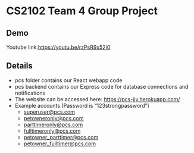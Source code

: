 # CS2102 Team 4 Group Project

## Demo
Youtube link:https://youtu.be/rzPsR9x52j0

## Details
- pcs folder contains our React webapp code
- pcs backend contains our Express code for database connections and notifications
- The website can be accessed here: https://pcs-jjv.herokuapp.com/
- Example accounts (Password is “123strongpassword”)
    - superuser@pcs.com
    - petowneronly@pcs.com
    - parttimeronly@pcs.com
    - fulltimeronly@pcs.com
    - petowner_parttimer@pcs.com
    - petowner_fulltimer@pcs.com


